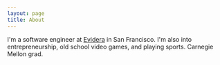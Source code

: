 ```yaml
---
layout: page
title: About
---
```


I'm a software engineer at [Evidera](http://www.evidera.com/) in San Francisco.  I'm also into entrepreneurship, old school video games, and playing sports.  Carnegie Mellon grad.
